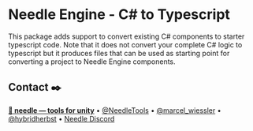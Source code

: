 # Needle Engine - C# to Typescript
This package adds support to convert existing C# components to starter typescript code. Note that it does not convert your complete C# logic to typescript but it produces files that can be used as starting point for converting a project to Needle Engine components. 

## Contact ✒️
<b>[🌵 needle — tools for unity](https://needle.tools)</b> • 
[@NeedleTools](https://twitter.com/NeedleTools) • 
[@marcel_wiessler](https://twitter.com/marcel_wiessler) • 
[@hybridherbst](https://twitter.com/hybridherbst) • 
[Needle Discord](https://discord.needle.tools)